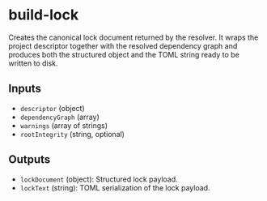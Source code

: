 # build-lock

Creates the canonical lock document returned by the resolver. It wraps the project descriptor together with the resolved dependency graph and produces both the structured object and the TOML string ready to be written to disk.

## Inputs

- `descriptor` (object)
- `dependencyGraph` (array)
- `warnings` (array of strings)
- `rootIntegrity` (string, optional)

## Outputs

- `lockDocument` (object): Structured lock payload.
- `lockText` (string): TOML serialization of the lock payload.
